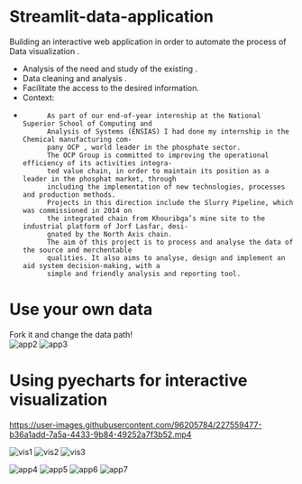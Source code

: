 # Streamlit-data-application
Building an interactive web application in order to automate the process of Data visualization .
- Analysis of the need and study of the existing .
- Data cleaning and analysis . 
- Facilitate the access to the desired information.
- Context:
-           As part of our end-of-year internship at the National Superior School of Computing and
            Analysis of Systems (ENSIAS) I had done my internship in the Chemical manufacturing com-
            pany OCP , world leader in the phosphate sector.
            The OCP Group is committed to improving the operational efficiency of its activities integra-
            ted value chain, in order to maintain its position as a leader in the phosphat market, through
            including the implementation of new technologies, processes and production methods.
            Projects in this direction include the Slurry Pipeline, which was commissioned in 2014 on
            the integrated chain from Khouribga’s mine site to the industrial platform of Jorf Lasfar, desi-
            gnated by the North Axis chain.
            The aim of this project is to process and analyse the data of the source and merchentable
            qualities. It also aims to analyse, design and implement an aid system decision-making, with a
            simple and friendly analysis and reporting tool.
# Use your own data
Fork it and change the data path!            
![app2](https://user-images.githubusercontent.com/96205784/227556778-08a85736-e071-4a66-bd7d-ea2f9609c648.png)
![app3](https://user-images.githubusercontent.com/96205784/227557385-3c274ee4-a6e2-48e7-8280-cb4c5b0ff29a.png)
# Using pyecharts for interactive visualization

https://user-images.githubusercontent.com/96205784/227559477-b36a1add-7a5a-4433-9b84-49252a7f3b52.mp4

![vis1](https://user-images.githubusercontent.com/96205784/227558029-ac71033d-a092-4eee-b245-e535b80cd7e8.png)
![vis2](https://user-images.githubusercontent.com/96205784/227558041-e5407245-5de4-4f5b-898c-cbb7e4fbaf5a.png)
![vis3](https://user-images.githubusercontent.com/96205784/227558044-d7671819-c4cd-40bd-a43c-ab8bbfb24365.png)

![app4](https://user-images.githubusercontent.com/96205784/227557396-16f18008-6d4d-4fe0-becc-6332b92b9fc3.png)
![app5](https://user-images.githubusercontent.com/96205784/227557402-f954ebd3-626d-4246-9610-314e22ee49aa.png)
![app6](https://user-images.githubusercontent.com/96205784/227557498-41a585cc-1ce1-42fc-9fd3-06f97902eb88.png)
![app7](https://user-images.githubusercontent.com/96205784/227557482-d26252f2-ca86-4f78-9042-6c8c87ec48d1.png)

